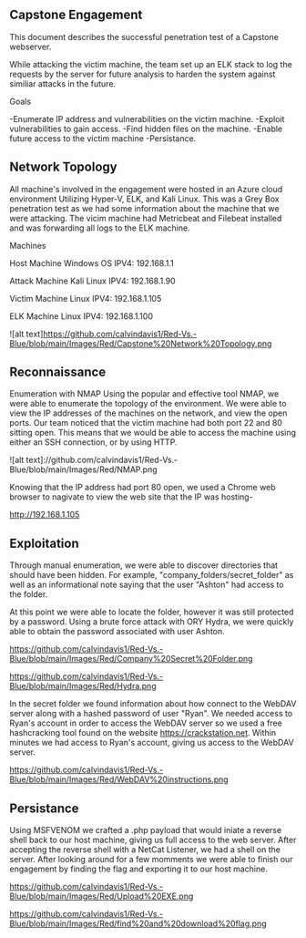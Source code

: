 ## Capstone Engagement

This document describes the successful penetration test of a Capstone webserver.

While attacking the victim machine, the team set up an ELK stack to log the requests by the server for future analysis to harden the system against similiar attacks in the future.

Goals

-Enumerate IP address and vulnerabilities on the victim machine.
-Exploit vulnerabilities to gain access.
-Find hidden files on the machine.
-Enable future access to the victim machine -Persistance. 


## Network Topology

All machine's involved in the engagement were hosted in an Azure cloud environment Utilizing Hyper-V, ELK, and Kali Linux.
This was a Grey Box penetration test as we had some information about the machine that we were attacking. The vicim machine had Metricbeat and Filebeat installed and was forwarding all logs to the ELK machine.


Machines

Host Machine
Windows OS
IPV4: 192.168.1.1

Attack Machine
Kali Linux
IPV4: 192.168.1.90

Victim Machine
Linux
IPV4: 192.168.1.105

ELK Machine
Linux
IPV4: 192.168.1.100

![alt text]https://github.com/calvindavis1/Red-Vs.-Blue/blob/main/Images/Red/Capstone%20Network%20Topology.png

## Reconnaissance

Enumeration with NMAP
Using the popular and effective tool NMAP, we were able to enumerate the topology of the environment. We were able to view the IP addresses of the machines on the network, and view the open ports. Our team noticed that the victim machine had both port 22 and 80 sitting open. This means that we would be able to access the machine using either an SSH connection, or by using HTTP.

![alt text]://github.com/calvindavis1/Red-Vs.-Blue/blob/main/Images/Red/NMAP.png

Knowing that the IP address had port 80 open, we used a Chrome web browser to nagivate to view the web site that the IP was hosting- 

http://192.168.1.105 

## Exploitation

Through manual enumeration, we were able to discover directories that should have been hidden. For example, "company_folders/secret_folder" as well as an informational note saying that the user "Ashton" had access to the folder.

At this point we were able to locate the folder, however it was still protected by a password. Using a brute force attack with ORY Hydra, we were quickly able to obtain the password associated with user Ashton.

https://github.com/calvindavis1/Red-Vs.-Blue/blob/main/Images/Red/Company%20Secret%20Folder.png

https://github.com/calvindavis1/Red-Vs.-Blue/blob/main/Images/Red/Hydra.png

In the secret folder we found information about how connect to the WebDAV server along with a hashed password of user "Ryan". We needed access to Ryan's account in order to access the WebDAV server so we used a free hashcracking tool found on the website https://crackstation.net. Within minutes we had access to Ryan's account, giving us access to the WebDAV server.

https://github.com/calvindavis1/Red-Vs.-Blue/blob/main/Images/Red/WebDAV%20instructions.png

## Persistance

Using MSFVENOM we crafted a .php payload that would iniate a reverse shell back to our host machine, giving us full access to the web server. After accepting the reverse shell with a NetCat Listener, we had a shell on the server. After looking around for a few momments we were able to finish our engagement by finding the flag and exporting it to our host machine. 

https://github.com/calvindavis1/Red-Vs.-Blue/blob/main/Images/Red/Upload%20EXE.png

https://github.com/calvindavis1/Red-Vs.-Blue/blob/main/Images/Red/find%20and%20download%20flag.png
